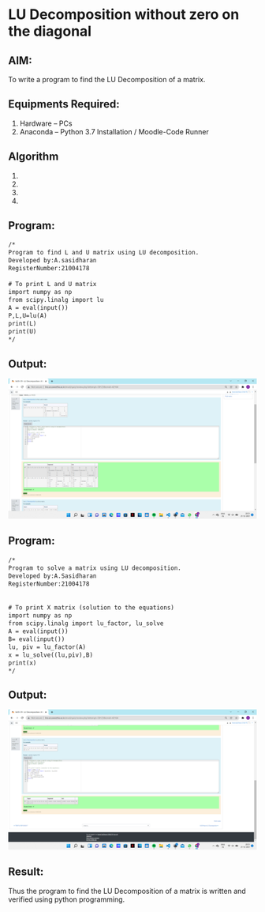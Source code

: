 # LU Decomposition without zero on the diagonal

## AIM:
To write a program to find the LU Decomposition of a matrix.

## Equipments Required:
1. Hardware – PCs
2. Anaconda – Python 3.7 Installation / Moodle-Code Runner

## Algorithm
1. 
2. 
3. 
4. 

## Program:
```
/*
Program to find L and U matrix using LU decomposition.
Developed by:A.sasidharan 
RegisterNumber:21004178 

# To print L and U matrix
import numpy as np
from scipy.linalg import lu
A = eval(input())
P,L,U=lu(A)
print(L)
print(U) 
*/
```

## Output:
![lu decomposition](1.png)

## Program:
```
/*
Program to solve a matrix using LU decomposition.
Developed by:A.Sasidharan
RegisterNumber:21004178 


# To print X matrix (solution to the equations)
import numpy as np
from scipy.linalg import lu_factor, lu_solve
A = eval(input())
B= eval(input())
lu, piv = lu_factor(A)
x = lu_solve((lu,piv),B)
print(x)
*/
```


## Output:
![lu decomposition](2.png)

## Result:
Thus the program to find the LU Decomposition of a matrix is written and verified using python programming.

